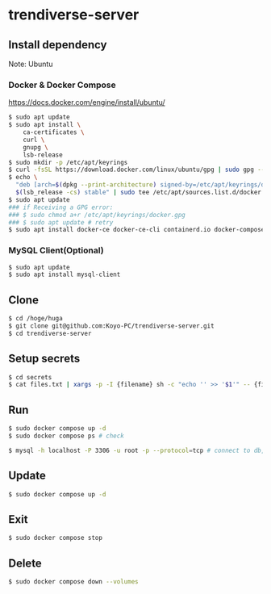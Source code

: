 # trendiverse-server

## Install dependency

Note: Ubuntu

### Docker & Docker Compose

<https://docs.docker.com/engine/install/ubuntu/>

```bash
$ sudo apt update
$ sudo apt install \
    ca-certificates \
    curl \
    gnupg \
    lsb-release
$ sudo mkdir -p /etc/apt/keyrings
$ curl -fsSL https://download.docker.com/linux/ubuntu/gpg | sudo gpg --dearmor -o /etc/apt/keyrings/docker.gpg
$ echo \
  "deb [arch=$(dpkg --print-architecture) signed-by=/etc/apt/keyrings/docker.gpg] https://download.docker.com/linux/ubuntu \
  $(lsb_release -cs) stable" | sudo tee /etc/apt/sources.list.d/docker.list > /dev/null
$ sudo apt update
### if Receiving a GPG error:
### $ sudo chmod a+r /etc/apt/keyrings/docker.gpg
### $ sudo apt update # retry
$ sudo apt install docker-ce docker-ce-cli containerd.io docker-compose-plugin
```

### MySQL Client(Optional)

```bash
$ sudo apt update
$ sudo apt install mysql-client
```

## Clone

```bash
$ cd /hoge/huga
$ git clone git@github.com:Koyo-PC/trendiverse-server.git
$ cd trendiverse-server
```

## Setup secrets

```bash
$ cd secrets
$ cat files.txt | xargs -p -I {filename} sh -c "echo '' >> '$1'" -- {filename}
```

## Run

```bash
$ sudo docker compose up -d
$ sudo docker compose ps # check

$ mysql -h localhost -P 3306 -u root -p --protocol=tcp # connect to db, need mysql-client
```

## Update

```bash
$ sudo docker compose up -d
```

## Exit

```bash
$ sudo docker compose stop
```

## Delete

```bash
$ sudo docker compose down --volumes
```
